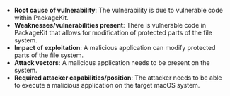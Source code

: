 - **Root cause of vulnerability**: The vulnerability is due to vulnerable code within PackageKit.
- **Weaknesses/vulnerabilities present**: There is vulnerable code in PackageKit that allows for modification of protected parts of the file system.
- **Impact of exploitation**: A malicious application can modify protected parts of the file system.
- **Attack vectors**: A malicious application needs to be present on the system.
- **Required attacker capabilities/position**: The attacker needs to be able to execute a malicious application on the target macOS system.